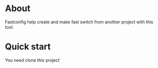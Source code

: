 # About
Fastconfig help create and make fast switch from another project with this tool.

# Quick start
You need clone this project`